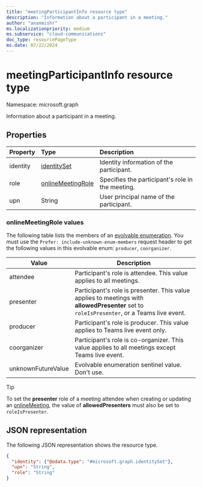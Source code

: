 ```yaml
---
title: "meetingParticipantInfo resource type"
description: "Information about a participant in a meeting."
author: "ananmishr"
ms.localizationpriority: medium
ms.subservice: "cloud-communications"
doc_type: resourcePageType
ms.date: 07/22/2024
---
```


# meetingParticipantInfo resource type

Namespace: microsoft.graph

Information about a participant in a meeting.

## Properties

| Property | Type                          | Description                                                                         |
| :------- | :---------------------------- | :---------------------------------------------------------------------------------- |
| identity | [identitySet](identityset.md) | Identity information of the participant.                                            |
| role     | [onlineMeetingRole](#onlinemeetingrole-values)     | Specifies the participant's role in the meeting.|
| upn      | String                        | User principal name of the participant.                                             |

### onlineMeetingRole values

The following table lists the members of an [evolvable enumeration](/graph/best-practices-concept#handling-future-members-in-evolvable-enumerations). You must use the `Prefer: include-unknown-enum-members` request header to get the following values in this evolvable enum: `producer`, `coorganizer`.

| Value              | Description                                                            |
| ------------------ | ---------------------------------------------------------------------- |
| attendee            | Participant's role is attendee. This value applies to all meetings.   |
| presenter           | Participant's role is presenter. This value applies to meetings with **allowedPresenter** set to `roleIsPresenter`, or a Teams live event. |
| producer            | Participant's role is producer. This value applies to Teams live event only.  |
| coorganizer | Participant's role is co-organizer. This value applies to all meetings except Teams live event. |
| unknownFutureValue | Evolvable enumeration sentinel value. Don't use. |

> [!TIP]
>
> To set the  **presenter** role of a meeting attendee when creating or updating an [onlineMeeting](onlinemeeting.md), the value of **allowedPresenters** must also be set to `roleIsPresenter`.

## JSON representation

The following JSON representation shows the resource type.

<!-- {
  "blockType": "resource",
  "optionalProperties": [

  ],
  "@odata.type": "microsoft.graph.meetingParticipantInfo"
}-->
```json
{
  "identity": {"@odata.type": "#microsoft.graph.identitySet"},
  "upn": "String",
  "role": "String"
}
```

<!-- uuid: 8fcb5dbc-d5aa-4681-8e31-b001d5168d79
2015-10-25 14:57:30 UTC -->
<!--
{
  "type": "#page.annotation",
  "description": "meetingParticipantInfo resource",
  "keywords": "",
  "section": "documentation",
  "tocPath": "",
  "suppressions": []
}
-->
